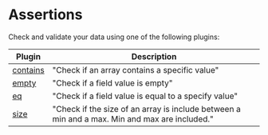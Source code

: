 # Assertions

Check and validate your data using one of the following plugins:

| Plugin | Description |
|---|---|
| [contains](./contains.md) | "Check if an array contains a specific value" |
| [empty](./empty.md) | "Check if a field value is empty" |
| [eq](./eq.md) | "Check if a field value is equal to a specify value" |
| [size](./size.md) | "Check if the size of an array is include between a min and a max. Min and max are included." |
